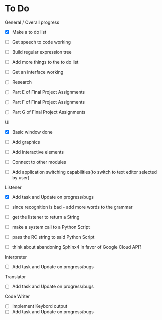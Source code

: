 # To Do


General / Overall progress
- [x] Make a to do list
- [ ] Get speech to code working 
- [ ] Build regular expression tree
- [ ] Add more things to the to do list
- [ ] Get an interface working 
- [ ] Research
- [ ] Part E of Final Project Assignments
- [ ] Part F of Final Project Assignments
- [ ] Part G of Final Project Assignments


UI
- [x] Basic window done
- [ ] Add graphics
- [ ] Add interactive elements
- [ ] Connect to other modules 
- [ ] Add application switching capabilities(to switch to text editor selected by user)  


Listener
- [x] Add task and Update on progress/bugs
- [ ] since recognition is bad - add more words to the grammar
- [ ] get the listener to return a String
- [ ] make a system call to a Python Script 
- [ ] pass the RC string to said Python Script
- [ ] think about abandoning Sphinx4 in favor of Google Cloud API?


Interpreter
- [ ] Add task and Update on progress/bugs


Translator
- [ ] Add task and Update on progress/bugs


Code Writer
- [ ] Implement Keybord output
- [ ] Add task and Update on progress/bugs
